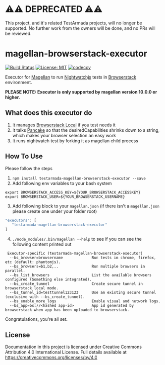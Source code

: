 # :warning::warning: DEPRECATED :warning::warning:

This project, and it's related TestArmada projects, will no longer be supported. No further work from the owners will be done, and no PRs will be reviewed.

# magellan-browserstack-executor

[![Build Status](https://travis-ci.org/TestArmada/magellan-browserstack-executor.svg?branch=master)](https://travis-ci.org/TestArmada/magellan-browserstack-executor)
[![License: MIT](https://img.shields.io/badge/License-MIT-green.svg)](https://opensource.org/licenses/MIT)
[![codecov](https://codecov.io/gh/TestArmada/magellan-saucelabs-executor/branch/master/graph/badge.svg)](https://codecov.io/gh/TestArmada/magellan-browserstack-executor)

Executor for [Magellan](https://github.com/TestArmada/magellan) to run [Nightwatchjs](http://nightwatchjs.org/) tests in [Browserstack](https://www.browserstack.com) environment.

**PLEASE NOTE: Executor is only supported by magellan version 10.0.0 or higher**.

## What does this executor do
 1. It manages [Browserstack Local](https://www.browserstack.com/local-testing) if you test needs it
 2. It talks [Pancake]() so that the desiredCapabilities shrinks down to a string, which makes your browser selection an easy work
 3. It runs nightwatch test by forking it as magellan child process

## How To Use
Please follow the steps

 1. `npm install testarmada-magellan-browserstack-executor --save`
 2. Add following env variables to your bash system
 ```console
 export BROWSERSTACK_ACCESS_KEY=${YOUR_BROWSERSTACK_ACCESSKEY}
 export BROWSERSTACK_USER=${YOUR_BROWSERSTACK_USERNAME}
 ```
 3. Add following block to your `magellan.json` (if there isn't a `magellan.json` please create one under your folder root)
 ```javascript
 "executors": [
    "testarmada-magellan-browserstack-executor"
 ]
 ```

 4. `./node_modules/.bin/magellan --help` to see if you can see the following content printed out
 ```
  Executor-specific (testarmada-magellan-browserstack-executor)
   --bs_browser=browsername             Run tests in chrome, firefox, etc (default: phantomjs).
   --bs_browsers=b1,b2,..               Run multiple browsers in parallel.
   --bs_list_browsers                   List the available browsers configured (Something else integrated).
   --bs_create_tunnel                   Create secure tunnel in browserstack local mode.
   --bs_tunnel_id=testtunnel123123      Use an existing secure tunnel (exclusive with --bs_create_tunnel).
   --bs_enable_more_logs                Enable visual and network logs.
   --bs_app=bs://<hashed app-id>        App id generated by browserstack when app has been uploaded to browserstack.
 ```

Congratulations, you're all set. 

## License
Documentation in this project is licensed under Creative Commons Attribution 4.0 International License. Full details available at https://creativecommons.org/licenses/by/4.0
